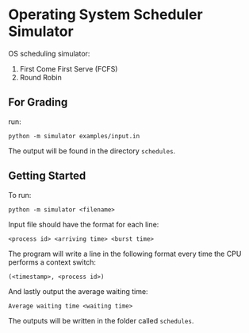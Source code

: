# Operating System Scheduler Simulator

OS scheduling simulator:

1. First Come First Serve (FCFS)
2. Round Robin

## For Grading

run:

`python -m simulator examples/input.in`

The output will be found in the directory `schedules`.

## Getting Started

To run:

`python -m simulator <filename>`

Input file should have the format for each line:

`<process id> <arriving time> <burst time>`

The program will write a line in the following format every time the CPU
performs a context switch:

`(<timestamp>, <process id>)`

And lastly output the average waiting time:

`Average waiting time <waiting time>`

The outputs will be written in the folder called `schedules`.

